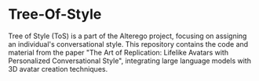 # Tree-Of-Style
Tree of Style (ToS) is a part of the Alterego project, focusing on assigning an individual's conversational style. This repository contains the code and material from the paper "The Art of Replication: Lifelike Avatars with Personalized Conversational Style", integrating large language models with 3D avatar creation techniques.
